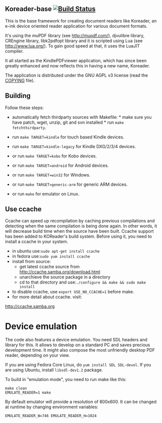 ## Koreader-base [![Build Status][travis-icon]][travis-link]

This is the base framework for creating document readers like Koreader,
an e-ink device oriented reader application for various document formats.

It's using the muPDF library (see http://mupdf.com/), djvulibre library,
CREngine library, libk2pdfopt library and it is scripted using Lua (see
http://www.lua.org/). To gain good speed at that, it uses the LuaJIT compiler.

It all started as the KindlePDFviewer application, which has since been
greatly enhanced and now reflects this in having a new name, Koreader.

The application is distributed under the GNU AGPL v3 license (read the [COPYING](COPYING) file).

## Building

Follow these steps:

* automatically fetch thirdparty sources with Makefile:
		* make sure you have patch, wget, unzip, git and svn installed
		* run `make fetchthirdparty`.

* run `make TARGET=kindle` for touch based Kindle devices.

* run `make TARGET=kindle-legacy` for Kindle DXG/2/3/4 devices.

* or run `make TARGET=kobo` for Kobo devices.

* or run `make TARGET=android` for Android devices.

* or run `make TARGET=win32` for Windows.

* or run `make TARGET=generic-arm` for generic ARM devices.

* or run `make` for emulator on Linux.

## Use ccache

Ccache can speed up recompilation by caching previous compilations and detecting
when the same compilation is being done again. In other words, it will decrease
build time when the source have been built. Ccache support has been added to
KOReader's build system. Before using it, you need to install a ccache in your
system.

* in ubuntu use:`sudo apt-get install ccache`
* in fedora use:`sudo yum install ccache`
* install from source:
  * get latest ccache source from http://ccache.samba.org/download.html
  * unarchieve the source package in a directory
  * cd to that directory and use:`./configure && make && sudo make install`
* to disable ccache, use `export USE_NO_CCACHE=1` before make.
* for more detail about ccache. visit:

http://ccache.samba.org

Device emulation
================

The code also features a device emulation. You need SDL headers and library
for this. It allows to develop on a standard PC and saves precious development
time. It might also compose the most unfriendly desktop PDF reader, depending
on your view.

If you are using Fedora Core Linux, do `yum install SDL SDL-devel`.
If you are using Ubuntu, install `libsdl-dev1.2` package.

To build in "emulation mode", you need to run make like this:

```
make clean
EMULATE_READER=1 make
```

By default emulator will provide a resolution of 800x600. It can be
changed at runtime by changing environment variables:

```
EMULATE_READER_W=746 EMULATE_READER_H=1024
```

[travis-icon]:https://travis-ci.org/koreader/koreader-base.png?branch=master
[travis-link]:https://travis-ci.org/koreader/koreader-base

